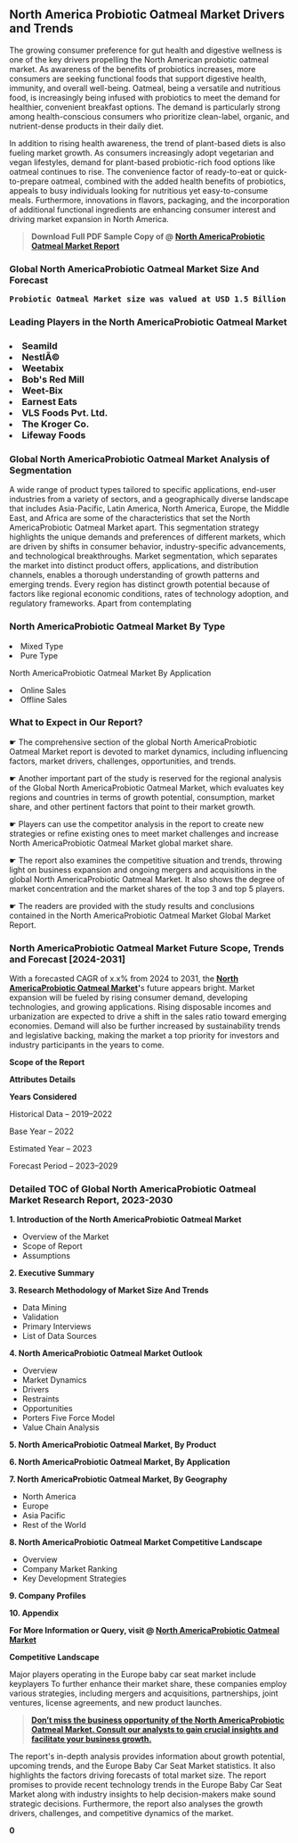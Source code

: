 <p><h2>North America Probiotic Oatmeal Market Drivers and Trends</h2><p>The growing consumer preference for gut health and digestive wellness is one of the key drivers propelling the North American probiotic oatmeal market. As awareness of the benefits of probiotics increases, more consumers are seeking functional foods that support digestive health, immunity, and overall well-being. Oatmeal, being a versatile and nutritious food, is increasingly being infused with probiotics to meet the demand for healthier, convenient breakfast options. The demand is particularly strong among health-conscious consumers who prioritize clean-label, organic, and nutrient-dense products in their daily diet.</p><p>In addition to rising health awareness, the trend of plant-based diets is also fueling market growth. As consumers increasingly adopt vegetarian and vegan lifestyles, demand for plant-based probiotic-rich food options like oatmeal continues to rise. The convenience factor of ready-to-eat or quick-to-prepare oatmeal, combined with the added health benefits of probiotics, appeals to busy individuals looking for nutritious yet easy-to-consume meals. Furthermore, innovations in flavors, packaging, and the incorporation of additional functional ingredients are enhancing consumer interest and driving market expansion in North America.</p></p><blockquote id="" class=""><strong>Download Full PDF Sample Copy of @&nbsp;<a href="https://www.verifiedmarketreports.com/download-sample/?rid=343126&utm_source=GitHub-Jan&utm_medium=290" target="_blank">North AmericaProbiotic Oatmeal Market Report</a>&nbsp;&nbsp;</strong></blockquote><h3 id="" class=""><strong>Global&nbsp;North AmericaProbiotic Oatmeal Market Size And Forecast</strong></h3><pre class="reader-text-block__code-block"><strong>Probiotic Oatmeal Market size was valued at USD 1.5 Billion in 2022 and is projected to reach USD 3 Billion by 2030, growing at a CAGR of 9% from 2024 to 2030.</strong></pre><h3 id="" class="">Leading Players in the&nbsp;North AmericaProbiotic Oatmeal Market</h3><h3 class=""></Li><Li>Seamild</Li><Li> NestlÃ©</Li><Li> Weetabix</Li><Li> Bob's Red Mill</Li><Li> Weet-Bix</Li><Li> Earnest Eats</Li><Li> VLS Foods Pvt. Ltd.</Li><Li> The Kroger Co.</Li><Li> Lifeway Foods</h3><h3 id="" class="">Global&nbsp;North AmericaProbiotic Oatmeal Market Analysis of Segmentation</h3><p id="" class="">A wide range of product types tailored to specific applications, end-user industries from a variety of sectors, and a geographically diverse landscape that includes Asia-Pacific, Latin America, North America, Europe, the Middle East, and Africa are some of the characteristics that set the North AmericaProbiotic Oatmeal Market apart. This segmentation strategy highlights the unique demands and preferences of different markets, which are driven by shifts in consumer behavior, industry-specific advancements, and technological breakthroughs. Market segmentation, which separates the market into distinct product offers, applications, and distribution channels, enables a thorough understanding of growth patterns and emerging trends. Every region has distinct growth potential because of factors like regional economic conditions, rates of technology adoption, and regulatory frameworks. Apart from contemplating</p><h3 id="" class="">North AmericaProbiotic Oatmeal Market&nbsp;By Type</h3><p></Li><Li>Mixed Type</Li><Li> Pure Type</p><div class="" data-test-id=""><p>North AmericaProbiotic Oatmeal Market&nbsp;By Application</p></div><p class=""></Li><Li>Online Sales</Li><Li> Offline Sales</p><div class="" data-test-id=""><h3><span class="">What to Expect in Our Report?</span></h3></div><div class="" data-test-id=""><p><span class="">☛ The comprehensive section of the global North AmericaProbiotic Oatmeal Market report is devoted to market dynamics, including influencing factors, market drivers, challenges, opportunities, and trends.</span></p></div><div class="" data-test-id=""><p><span class="">☛ Another important part of the study is reserved for the regional analysis of the Global North AmericaProbiotic Oatmeal Market, which evaluates key regions and countries in terms of growth potential, consumption, market share, and other pertinent factors that point to their market growth.</span></p></div><div class="" data-test-id=""><p><span class="">☛ Players can use the competitor analysis in the report to create new strategies or refine existing ones to meet market challenges and increase North AmericaProbiotic Oatmeal Market global market share.</span></p></div><div class="" data-test-id=""><p><span class="">☛ The report also examines the competitive situation and trends, throwing light on business expansion and ongoing mergers and acquisitions in the global North AmericaProbiotic Oatmeal Market. It also shows the degree of market concentration and the market shares of the top 3 and top 5 players.</span></p></div><div class="" data-test-id=""><p><span class="">☛ The readers are provided with the study results and conclusions contained in the North AmericaProbiotic Oatmeal Market Global Market Report.</span></p></div><div class="" data-test-id=""><h3><span class="">North AmericaProbiotic Oatmeal Market Future Scope, Trends and Forecast [2024-2031]</span></h3></div><div class="" data-test-id=""><p><span class="">With a forecasted CAGR of x.x% from 2024 to 2031, the <strong><a href="https://www.verifiedmarketreports.com/download-sample/?rid=343126&utm_source=GitHub-Jan&utm_medium=290" target="_blank">North AmericaProbiotic Oatmeal Market</a>'</strong>s future appears bright. Market expansion will be fueled by rising consumer demand, developing technologies, and growing applications. Rising disposable incomes and urbanization are expected to drive a shift in the sales ratio toward emerging economies. Demand will also be further increased by sustainability trends and legislative backing, making the market a top priority for investors and industry participants in the years to come.</span></p><p id="ember66" class="ember-view reader-text-block__paragraph"><strong>Scope of the Report</strong></p><p id="ember67" class="ember-view reader-text-block__paragraph"><strong>Attributes Details</strong></p><p id="ember68" class="ember-view reader-text-block__paragraph"><strong>Years Considered</strong></p><p id="ember69" class="ember-view reader-text-block__paragraph">Historical Data &ndash; 2019&ndash;2022</p><p id="ember70" class="ember-view reader-text-block__paragraph">Base Year &ndash; 2022</p><p id="ember71" class="ember-view reader-text-block__paragraph">Estimated Year &ndash; 2023</p><p id="ember72" class="ember-view reader-text-block__paragraph">Forecast Period &ndash; 2023&ndash;2029</p></div><h3 id="" class="">Detailed TOC of Global North AmericaProbiotic Oatmeal Market Research Report, 2023-2030</h3><p id="" class=""><strong>1. Introduction of the North AmericaProbiotic Oatmeal Market</strong></p><ul><li>Overview of the Market</li><li>Scope of Report</li><li>Assumptions</li></ul><p id="" class=""><strong>2. Executive Summary</strong></p><p id="" class=""><strong>3. Research Methodology of Market Size And Trends</strong></p><ul><li>Data Mining</li><li>Validation</li><li>Primary Interviews</li><li>List of Data Sources</li></ul><p id="" class=""><strong>4. North AmericaProbiotic Oatmeal Market Outlook</strong></p><ul><li>Overview</li><li>Market Dynamics</li><li>Drivers</li><li>Restraints</li><li>Opportunities</li><li>Porters Five Force Model</li><li>Value Chain Analysis</li></ul><p id="" class=""><strong>5. North AmericaProbiotic Oatmeal Market, By Product</strong></p><p id="" class=""><strong>6. North AmericaProbiotic Oatmeal Market, By Application</strong></p><p id="" class=""><strong>7. North AmericaProbiotic Oatmeal Market, By Geography</strong></p><ul><li>North America</li><li>Europe</li><li>Asia Pacific</li><li>Rest of the World</li></ul><p id="" class=""><strong>8. North AmericaProbiotic Oatmeal Market Competitive Landscape</strong></p><ul><li>Overview</li><li>Company Market Ranking</li><li>Key Development Strategies</li></ul><p id="" class=""><strong>9. Company Profiles</strong></p><p id="" class=""><strong>10. Appendix</strong></p><p><strong>For More Information or Query, visit&nbsp;@ <a href="https://www.verifiedmarketreports.com/product/probiotic-oatmeal-market/" target="_blank">North AmericaProbiotic Oatmeal Market</a></strong></p><p id="ember61" class="ember-view reader-text-block__paragraph"><strong>Competitive Landscape</strong></p><p id="ember62" class="ember-view reader-text-block__paragraph">Major players operating in the Europe baby car seat market include keyplayers To further enhance their market share, these companies employ various strategies, including mergers and acquisitions, partnerships, joint ventures, license agreements, and new product launches.</p><blockquote id="ember63" class="ember-view reader-text-block__blockquote"><strong><a href="https://www.verifiedmarketreports.com/download-sample/?rid=343126&utm_source=GitHub-Jan&utm_medium=290" target="_blank">Don&rsquo;t miss the business opportunity of the North AmericaProbiotic Oatmeal Market. Consult our analysts to gain crucial insights and facilitate your business growth.</a></strong></blockquote><p id="ember64" class="ember-view reader-text-block__paragraph">The report's in-depth analysis provides information about growth potential, upcoming trends, and the Europe Baby Car Seat Market statistics. It also highlights the factors driving forecasts of total market size. The report promises to provide recent technology trends in the Europe Baby Car Seat Market along with industry insights to help decision-makers make sound strategic decisions. Furthermore, the report also analyses the growth drivers, challenges, and competitive dynamics of the market.</p><p class="ember-view reader-text-block__paragraph"><strong>0</strong></p>
